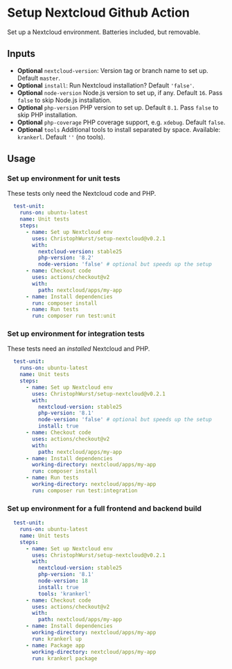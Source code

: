 # Setup Nextcloud Github Action

Set up a Nextcloud environment. Batteries included, but removable.

## Inputs

* **Optional** ``nextcloud-version``: Version tag or branch name to set up. Default `master`.
* **Optional** `install`: Run Nextcloud installation? Default `'false'`.
* **Optional** `node-version` Node.js version to set up, if any. Default `16`. Pass `false` to skip Node.js installation.
* **Optional** `php-version` PHP version to set up. Default `8.1`. Pass `false` to skip PHP installation.
* **Optional** `php-coverage` PHP coverage support, e.g. `xdebug`. Default `false`.
* **Optional** `tools` Additional tools to install separated by space. Available: `krankerl`. Default `''` (no tools).

## Usage

### Set up environment for unit tests

These tests only need the Nextcloud code and PHP.

```yaml
  test-unit:
    runs-on: ubuntu-latest
    name: Unit tests
    steps:
      - name: Set up Nextcloud env
        uses: ChristophWurst/setup-nextcloud@v0.2.1
        with:
          nextcloud-version: stable25
          php-version: '8.2'
          node-version: 'false' # optional but speeds up the setup
      - name: Checkout code
        uses: actions/checkout@v2
        with:
          path: nextcloud/apps/my-app
      - name: Install dependencies
        run: composer install
      - name: Run tests
        run: composer run test:unit
```

### Set up environment for integration tests

These tests need an *installed* Nextcloud and PHP.

```yaml
  test-unit:
    runs-on: ubuntu-latest
    name: Unit tests
    steps:
      - name: Set up Nextcloud env
        uses: ChristophWurst/setup-nextcloud@v0.2.1
        with:
          nextcloud-version: stable25
          php-version: '8.1'
          node-version: 'false' # optional but speeds up the setup
          install: true
      - name: Checkout code
        uses: actions/checkout@v2
        with:
          path: nextcloud/apps/my-app
      - name: Install dependencies
        working-directory: nextcloud/apps/my-app
        run: composer install
      - name: Run tests
        working-directory: nextcloud/apps/my-app
        run: composer run test:integration

```

### Set up environment for a full frontend and backend build

```yaml
  test-unit:
    runs-on: ubuntu-latest
    name: Unit tests
    steps:
      - name: Set up Nextcloud env
        uses: ChristophWurst/setup-nextcloud@v0.2.1
        with:
          nextcloud-version: stable25
          php-version: '8.1'
          node-version: 18
          install: true
          tools: 'krankerl'
      - name: Checkout code
        uses: actions/checkout@v2
        with:
          path: nextcloud/apps/my-app
      - name: Install dependencies
        working-directory: nextcloud/apps/my-app
        run: krankerl up
      - name: Package app
        working-directory: nextcloud/apps/my-app
        run: krankerl package
```
